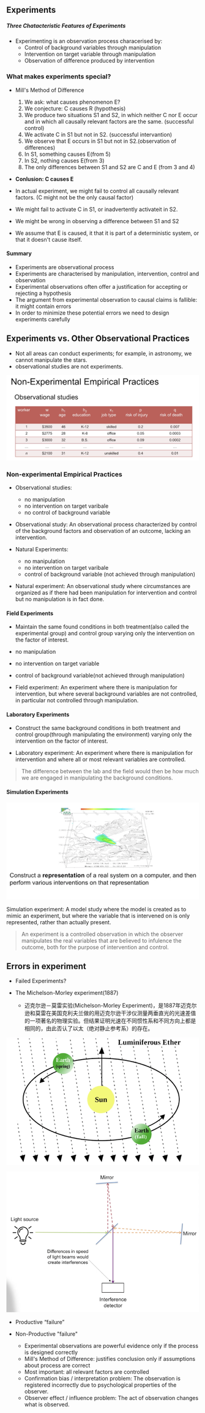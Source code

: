 ## Experiments

##### Three Chatacteristic Features of Experiments

- Experimenting is an observation process characerised by:
    - Control of background variables through manipulation
    - Intervention on target variable through manipulation
    - Observation of difference produced by intervention

### What makes experiments special?

- Mill's Method of Difference
    1. We ask: what causes phenomenon E?
    2. We conjecture: C causes R (hypothesis)
    3. We produce two situations S1 and S2, in which neither C nor E occur and in which all causally relevant factors are the same. (successful control)
    4. We activate C in S1 but not in S2. (successful intervantion)
    5. We observe that E occurs in S1 but not in S2.(observation of differences)
    6. In S1, something causes E(from 5)
    7. In S2, nothing causes E(from 3)
    8. The only differences between S1 and S2 are C and E (from 3 and 4)

- **Conlusion: C causes E**

- In actual experiment, we might fail to control all causally relevant factors. (C might not be the only causal factor)
- We might fail to activate C in S1, or inadvertently activateit in S2. 
- We might be wrong in observing a difference between S1 and S2
- We assume that E is caused, it that it is part of a deterministic system, or that it doesn't cause itself. 

#### Summary

- Experiments are observational process
- Experiments are characterised by manipulation, intervention, control and observation
- Experimental observations often offer a justification for accepting or rejecting a hypothesis
- The argument from experimental observation to causal claims is fallible: it might contain errors
- In order to minimize these potential errors we need to design experiments carefully


## Experiments vs. Other Observational Practices

- Not all areas can conduct experiments; for example, in astronomy, we cannot manipulate the stars.
- observational studies are not experiments.

![](Pictures/experiment01.png)

### Non-experimental Empirical Practices

- Observational studies:
    - no manipulation
    - no intervention on target varibale
    - no control of background variable

- Observational study: An observational process characterized by control of the background factors and observation of an outcome, lacking an intervention.

- Natural Experiments:
    - no manipulation
    - no intervention on target varibale
    - control of background variable (not achieved through manipulation)

- Natural experiment: An observational study where circumstances are organized as if there had been manipulation for intervention and control but no manipulation is in fact done.

#### Field Experiments
- Maintain the same found conditions in both treatment(also called the experimental group) and control group varying only the intervention on the factor of interest. 

- no manipulation
- no intervention on target variable
- control of background variable(not achieved through manipulation)

- Field experiment: An experiment where there is manipulation for intervention, but where several background variables are not controlled, in particular not controlled through manipulation.

#### Laboratory Experiments
- Construct the same background conditions in both treatment and control group(through manipulating the environment) varying only the intervention on the factor of interest. 

- Laboratory experiment: An experiment where there is manipulation for intervention and where all or most relevant variables are controlled.

> The difference between the lab and the field would then be how much we are engaged in manipulating the background conditions.

#### Simulation Experiments

![](Pictures/experiment02.png)

Simulation experiment: A model study where the model is created as to mimic an experiment, but where the variable that is intervened on is only represented, rather than actually present.

> An experiment is a controlled observation in which the observer manipulates the real variables that are believed to infulence the outcome, both for the purpose of intervention and control. 

## Errors in experiment

- Failed Experiments?

- The Michelson-Morley experiment(1887)
    - 迈克尔逊－莫雷实验(Michelson-Morley Experiment)，是1887年迈克尔逊和莫雷在美国克利夫兰做的用迈克尔逊干涉仪测量两垂直光的光速差值的一项著名的物理实验。但结果证明光速在不同惯性系和不同方向上都是相同的，由此否认了以太（绝对静止参考系）的存在。

![](Pictures/experiment03.png)

![](Pictures/experiment04.png)

- Productive “failure”

- Non-Productive "failure"
    - Experimental observations are powerful evidence only if the process is designed correctly
    - Mill's Method of Difference: justifies conclusion only if assumptions about process are correct 
    - Most important: all relevant factors are controlled
    - Confirmation bias / interpretation problem: The observation is registered incorrectly due to psychological properties of the observer.
    - Observer effect / influence problem: The act of observation changes what is observed.